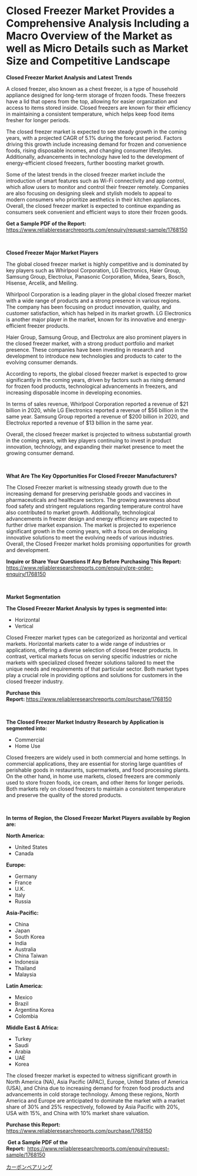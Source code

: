 <p><h1>Closed Freezer Market Provides a Comprehensive Analysis Including a Macro Overview of the Market as well as Micro Details such as Market Size and Competitive Landscape</h1></p><p><strong>Closed Freezer Market Analysis and Latest Trends</strong></p>
<p><p>A closed freezer, also known as a chest freezer, is a type of household appliance designed for long-term storage of frozen foods. These freezers have a lid that opens from the top, allowing for easier organization and access to items stored inside. Closed freezers are known for their efficiency in maintaining a consistent temperature, which helps keep food items fresher for longer periods.</p><p>The closed freezer market is expected to see steady growth in the coming years, with a projected CAGR of 5.1% during the forecast period. Factors driving this growth include increasing demand for frozen and convenience foods, rising disposable incomes, and changing consumer lifestyles. Additionally, advancements in technology have led to the development of energy-efficient closed freezers, further boosting market growth.</p><p>Some of the latest trends in the closed freezer market include the introduction of smart features such as Wi-Fi connectivity and app control, which allow users to monitor and control their freezer remotely. Companies are also focusing on designing sleek and stylish models to appeal to modern consumers who prioritize aesthetics in their kitchen appliances. Overall, the closed freezer market is expected to continue expanding as consumers seek convenient and efficient ways to store their frozen goods.</p></p>
<p><strong>Get a Sample PDF of the Report:&nbsp;</strong> <a href="https://www.reliableresearchreports.com/enquiry/request-sample/1768150">https://www.reliableresearchreports.com/enquiry/request-sample/1768150</a></p>
<p>&nbsp;</p>
<p><strong>Closed Freezer Major Market Players</strong></p>
<p><p>The global closed freezer market is highly competitive and is dominated by key players such as Whirlpool Corporation, LG Electronics, Haier Group, Samsung Group, Electrolux, Panasonic Corporation, Midea, Sears, Bosch, Hisense, Arcelik, and Meiling. </p><p>Whirlpool Corporation is a leading player in the global closed freezer market with a wide range of products and a strong presence in various regions. The company has been focusing on product innovation, quality, and customer satisfaction, which has helped in its market growth. LG Electronics is another major player in the market, known for its innovative and energy-efficient freezer products.</p><p>Haier Group, Samsung Group, and Electrolux are also prominent players in the closed freezer market, with a strong product portfolio and market presence. These companies have been investing in research and development to introduce new technologies and products to cater to the evolving consumer demands.</p><p>According to reports, the global closed freezer market is expected to grow significantly in the coming years, driven by factors such as rising demand for frozen food products, technological advancements in freezers, and increasing disposable income in developing economies.</p><p>In terms of sales revenue, Whirlpool Corporation reported a revenue of $21 billion in 2020, while LG Electronics reported a revenue of $56 billion in the same year. Samsung Group reported a revenue of $200 billion in 2020, and Electrolux reported a revenue of $13 billion in the same year.</p><p>Overall, the closed freezer market is projected to witness substantial growth in the coming years, with key players continuing to invest in product innovation, technology, and expanding their market presence to meet the growing consumer demand.</p></p>
<p>&nbsp;</p>
<p><strong>What Are The Key Opportunities For Closed Freezer Manufacturers?</strong></p>
<p><p>The Closed Freezer market is witnessing steady growth due to the increasing demand for preserving perishable goods and vaccines in pharmaceuticals and healthcare sectors. The growing awareness about food safety and stringent regulations regarding temperature control have also contributed to market growth. Additionally, technological advancements in freezer design and energy efficiency are expected to further drive market expansion. The market is projected to experience significant growth in the coming years, with a focus on developing innovative solutions to meet the evolving needs of various industries. Overall, the Closed Freezer market holds promising opportunities for growth and development.</p></p>
<p><strong>Inquire or Share Your Questions If Any Before Purchasing This Report:</strong> <a href="https://www.reliableresearchreports.com/enquiry/pre-order-enquiry/1768150">https://www.reliableresearchreports.com/enquiry/pre-order-enquiry/1768150</a></p>
<p>&nbsp;</p>
<p><strong>Market Segmentation</strong></p>
<p><strong>The Closed Freezer Market Analysis by types is segmented into:</strong></p>
<p><ul><li>Horizontal</li><li>Vertical</li></ul></p>
<p><p>Closed Freezer market types can be categorized as horizontal and vertical markets. Horizontal markets cater to a wide range of industries or applications, offering a diverse selection of closed freezer products. In contrast, vertical markets focus on serving specific industries or niche markets with specialized closed freezer solutions tailored to meet the unique needs and requirements of that particular sector. Both market types play a crucial role in providing options and solutions for customers in the closed freezer industry.</p></p>
<p><strong>Purchase this Report:&nbsp;</strong><a href="https://www.reliableresearchreports.com/purchase/1768150">https://www.reliableresearchreports.com/purchase/1768150</a></p>
<p>&nbsp;</p>
<p><strong>The Closed Freezer Market Industry Research by Application is segmented into:</strong></p>
<p><ul><li>Commercial</li><li>Home Use</li></ul></p>
<p><p>Closed freezers are widely used in both commercial and home settings. In commercial applications, they are essential for storing large quantities of perishable goods in restaurants, supermarkets, and food processing plants. On the other hand, in home use markets, closed freezers are commonly used to store frozen foods, ice cream, and other items for longer periods. Both markets rely on closed freezers to maintain a consistent temperature and preserve the quality of the stored products.</p></p>
<p>&nbsp;</p>
<p><strong>In terms of Region, the Closed Freezer Market Players available by Region are:</strong></p>
<p>
    <p> <strong> North America: </strong>
        <ul>
            <li>United States</li>
            <li>Canada</li>
        </ul>
        </p> 
    <p> <strong> Europe: </strong>
        <ul>
            <li>Germany</li>
            <li>France</li>
            <li>U.K.</li>
            <li>Italy</li>
            <li>Russia</li>
        </ul>
        </p> 
    <p> <strong> Asia-Pacific: </strong>
        <ul>
            <li>China</li>
            <li>Japan</li>
            <li>South Korea</li>
            <li>India</li>
            <li>Australia</li>
            <li>China Taiwan</li>
            <li>Indonesia</li>
            <li>Thailand</li>
            <li>Malaysia</li>
        </ul>
        </p> 
    <p> <strong> Latin America: </strong>
        <ul>
            <li>Mexico</li>
            <li>Brazil</li>
            <li>Argentina Korea</li>
            <li>Colombia</li>
        </ul>
        </p> 
    <p> <strong> Middle East & Africa: </strong>
        <ul>
            <li>Turkey</li>
            <li>Saudi</li>
            <li>Arabia</li>
            <li>UAE</li>
            <li>Korea</li>
        </ul>
    </p>
    </p>
<p><p>The closed freezer market is expected to witness significant growth in North America (NA), Asia Pacific (APAC), Europe, United States of America (USA), and China due to increasing demand for frozen food products and advancements in cold storage technology. Among these regions, North America and Europe are anticipated to dominate the market with a market share of 30% and 25% respectively, followed by Asia Pacific with 20%, USA with 15%, and China with 10% market share valuation.</p></p>
<p><strong>Purchase this Report: </strong><a href="https://www.reliableresearchreports.com/purchase/1768150">https://www.reliableresearchreports.com/purchase/1768150</a></p>
<p>&nbsp;<strong>Get a Sample PDF of the Report:&nbsp;&nbsp;</strong><a href="https://www.reliableresearchreports.com/enquiry/request-sample/1768150">https://www.reliableresearchreports.com/enquiry/request-sample/1768150</a></p>
<p><strong></strong></p>
<p><p><a href="https://github.com/mreklxf44233/Market-Research-Report-List-1/blob/main/90517487328.md">カーボンベアリング</a></p></p>